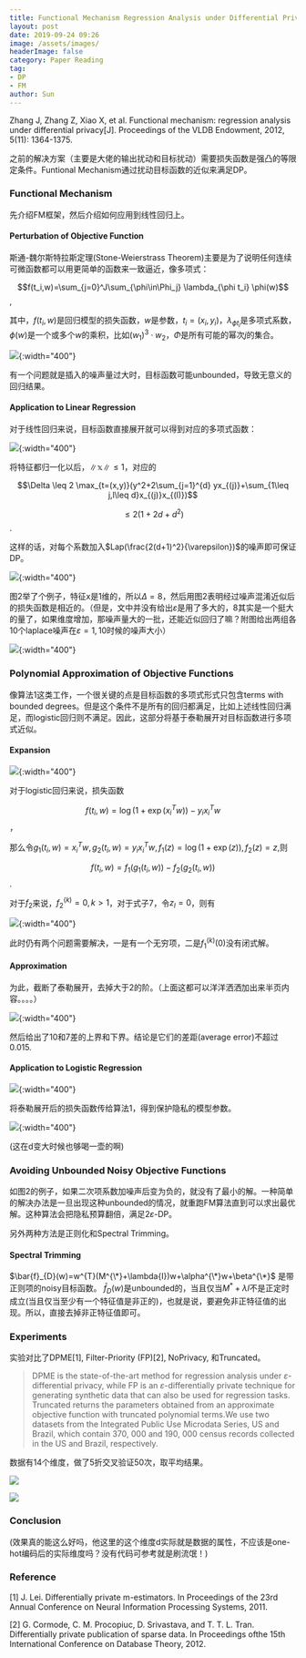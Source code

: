 ```yaml
---
title: Functional Mechanism Regression Analysis under Differential Privacy
layout: post
date: 2019-09-24 09:26
image: /assets/images/
headerImage: false
category: Paper Reading
tag:
- DP
- FM
author: Sun
---
```


Zhang J, Zhang Z, Xiao X, et al. Functional mechanism: regression analysis under differential privacy[J]. Proceedings of the VLDB Endowment, 2012, 5(11): 1364-1375.

之前的解决方案（主要是大佬的输出扰动和目标扰动）需要损失函数是强凸的等限定条件。Funtional Mechanism通过扰动目标函数的近似来满足DP。

<!--more-->

### Functional Mechanism

先介绍FM框架，然后介绍如何应用到线性回归上。

#### Perturbation of Objective Function

斯通-魏尔斯特拉斯定理(Stone-Weierstrass Theorem)主要是为了说明任何连续可微函数都可以用更简单的函数来一致逼近，像多项式：

$$f(t_i,w)=\sum_{j=0}^J\sum_{\phi\in\Phi_j} \lambda_{\phi t_i} \phi(w)$$,

其中，$f(t_i,w)$是回归模型的损失函数，$w$是参数，$t_i = (x_i,y_i)$，$\lambda_{\phi t_i}$是多项式系数，$\phi(w)$是一个或多个$w$的乘积，比如$(w_1)^3\cdot w_2$，$\Phi$是所有可能的幂次$j$的集合。

![](/assets/images/2019-09-24-Functional-Mechanism/Functional-Mechanism.png){:width="400"}

有一个问题就是插入的噪声量过大时，目标函数可能unbounded，导致无意义的回归结果。

#### Application to Linear Regression

对于线性回归来说，目标函数直接展开就可以得到对应的多项式函数：

![](/assets/images/2019-09-24-Functional-Mechanism/image-20190924154744684.png){:width="400"}

将特征都归一化以后，$\|\mathbb{x}\| \leq 1$，对应的

$$\Delta \leq 2 \max_{t=(x,y)}(y^2+2\sum_{j=1}^{d} yx_{(j)}+\sum_{1\leq j,l\leq d}x_{(j)}x_{(l)})$$

$$\leq 2(1+2d+d^2)$$.

这样的话，对每个系数加入$Lap(\frac{2(d+1)^2}{\varepsilon})$的噪声即可保证DP。

![](/assets/images/2019-09-24-Functional-Mechanism/image-20190924162630807.png){:width="400"}

图2举了个例子，特征x是1维的，所以$\Delta=8$，然后用图2表明经过噪声混淆近似后的损失函数是相近的。（但是，文中并没有给出$\varepsilon$是用了多大的，8其实是一个挺大的量了，如果维度增加，那噪声量大的一批，还能近似回归了嘛？附图给出两组各10个laplace噪声在$\varepsilon=1,10$时候的噪声大小）

![](/assets/images/2019-09-24-Functional-Mechanism/image-20190924163928475.png){:width="400"}

### Polynomial Approximation of Objective Functions

像算法1这类工作，一个很关键的点是目标函数的多项式形式只包含terms with bounded degrees。但是这个条件不是所有的回归都满足，比如上述线性回归满足，而logistic回归则不满足。因此，这部分将基于泰勒展开对目标函数进行多项式近似。

#### Expansion

![](/assets/images/2019-09-24-Functional-Mechanism/image-20190924205508341.png){:width="400"}

对于logistic回归来说，损失函数

$$f(t_i,w) = \log(1+\exp(x_i^T w))-y_ix_i^Tw$$，

那么令$g_1(t_i,w)=x_i^Tw, g_2(t_i,w)=y_i x_i^Tw, f_1(z)=\log(1+\exp(z)),f_2(z)=z$,则

$$f(t_i,w) = f_1(g_1(t_i,w))-f_2(g_2(t_i,w))$$.

对于$f_2$来说，$f_2^{(k)}=0, k>1$，对于式子7，令$z_l=0$，则有

![](/assets/images/2019-09-24-Functional-Mechanism/image-20190924211425145.png){:width="400"}

此时仍有两个问题需要解决，一是有一个无穷项，二是$f_{1}^{(k)}(0)$没有闭式解。

#### Approximation

为此，截断了泰勒展开，去掉大于2的阶。（上面这都可以洋洋洒洒加出来半页内容。。。。）

![](/assets/images/2019-09-24-Functional-Mechanism/image-20190924212141697.png){:width="400"}

然后给出了10和7差的上界和下界。结论是它们的差距(average error)不超过0.015.

#### Application to Logistic Regression

![](/assets/images/2019-09-24-Functional-Mechanism/WeChatSight903.png){:width="400"}

将泰勒展开后的损失函数传给算法1，得到保护隐私的模型参数。

![](/assets/images/2019-09-24-Functional-Mechanism/image-20190924212751445.png){:width="400"}

(这在d变大时候也够喝一壶的啊)

### Avoiding Unbounded Noisy Objective Functions

如图2的例子，如果二次项系数加噪声后变为负的，就没有了最小的解。一种简单的解决办法是一旦出现这种unbounded的情况，就重跑FM算法直到可以求出最优解。这种算法会把隐私预算翻倍，满足$2\varepsilon$-DP。

另外两种方法是正则化和Spectral Trimming。

#### Spectral Trimming

$\bar{f}_{D}(w)=w^{T}(M^{\*}+\lambda{I})w+\alpha^{\*}w+\beta^{\*}$ 是带正则项的noisy目标函数。 $\bar{f}_D(w)$是unbounded的，当且仅当$M^{*}+\lambda I$不是正定时成立(当且仅当至少有一个特征值是非正的)，也就是说，要避免非正特征值的出现。所以，直接去掉非正特征值即可。

### Experiments

实验对比了DPME[1], Filter-Priority (FP)[2], NoPrivacy, 和Truncated。

> DPME is the state-of-the-art method for regression analysis under $\varepsilon$-differential privacy, while FP is an $\varepsilon$-differentially private technique for generating synthetic data that can also be used for regression tasks. Truncated returns the parameters obtained from an approximate objective function with truncated polynomial terms.We use two datasets from the Integrated Public Use Microdata Series, US and Brazil, which contain 370, 000 and 190, 000 census records collected in the US and Brazil, respectively.

数据有14个维度，做了5折交叉验证50次，取平均结果。

![](/assets/images/2019-09-24-Functional-Mechanism/image-20190927155512994.png)

![](/assets/images/2019-09-24-Functional-Mechanism/image-20190927161940796.png)

### Conclusion

(效果真的能这么好吗，他这里的这个维度d实际就是数据的属性，不应该是one-hot编码后的实际维度吗？没有代码可参考就是刷流氓！)

### Reference

[1] J. Lei. Differentially private m-estimators. In Proceedings of the 23rd Annual Conference on Neural Information Processing Systems, 2011.

[2] G. Cormode, C. M. Procopiuc, D. Srivastava, and T. T. L. Tran. Differentially private publication of sparse data. In Proceedings ofthe 15th International Conference on Database Theory, 2012.

















